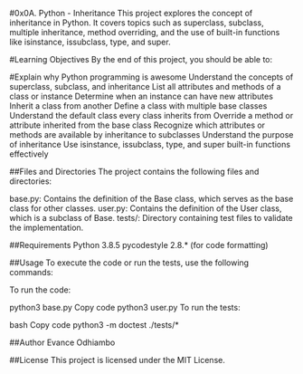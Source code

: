 #0x0A. Python - Inheritance
This project explores the concept of inheritance in Python. It covers topics such as superclass, subclass, multiple inheritance, method overriding, and the use of built-in functions like isinstance, issubclass, type, and super.

#Learning Objectives
By the end of this project, you should be able to:

#Explain why Python programming is awesome
Understand the concepts of superclass, subclass, and inheritance
List all attributes and methods of a class or instance
Determine when an instance can have new attributes
Inherit a class from another
Define a class with multiple base classes
Understand the default class every class inherits from
Override a method or attribute inherited from the base class
Recognize which attributes or methods are available by inheritance to subclasses
Understand the purpose of inheritance
Use isinstance, issubclass, type, and super built-in functions effectively


##Files and Directories
The project contains the following files and directories:

base.py: Contains the definition of the Base class, which serves as the base class for other classes.
user.py: Contains the definition of the User class, which is a subclass of Base.
tests/: Directory containing test files to validate the implementation.

##Requirements
Python 3.8.5
pycodestyle 2.8.* (for code formatting)

##Usage
To execute the code or run the tests, use the following commands:

To run the code:


python3 base.py
Copy code
python3 user.py
To run the tests:

bash
Copy code
python3 -m doctest ./tests/*

##Author
Evance Odhiambo

##License
This project is licensed under the MIT License.
